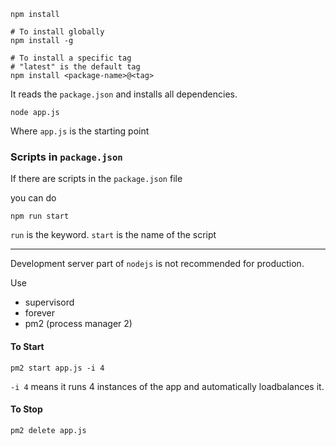 ```
npm install

# To install globally
npm install -g

# To install a specific tag
# "latest" is the default tag
npm install <package-name>@<tag>
```

It reads the `package.json` and installs all dependencies.

```
node app.js
```

Where `app.js` is the starting point

### Scripts in `package.json`

If there are scripts in the `package.json` file

you can do

```
npm run start
```

`run` is the keyword. `start` is the name of the script

---

Development server part of `nodejs` is not recommended for production.

Use 

- supervisord
- forever
- pm2 (process manager 2)

#### To Start

```
pm2 start app.js -i 4
```

`-i 4` means it runs 4 instances of the app and automatically loadbalances it.

#### To Stop

```
pm2 delete app.js
```

